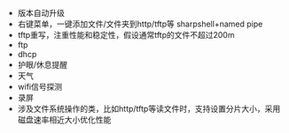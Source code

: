 - 版本自动升级
- 右键菜单，一键添加文件/文件夹到http/tftp等	sharpshell+named pipe
- tftp重写，注重性能和稳定性，假设通常tftp的文件不超过200m
- ftp
- dhcp
- 护眼/休息提醒
- 天气
- wifi信号探测	
- 录屏
- 涉及文件系统操作的类，比如http/tftp等读文件时，支持设置分片大小，采用磁盘速率相近大小优化性能
